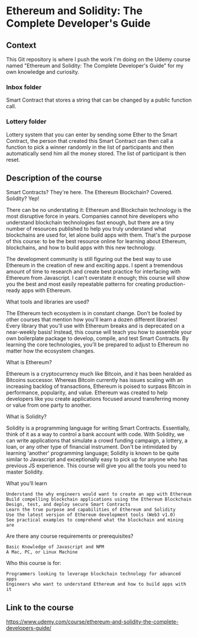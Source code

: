 # Ethereum and Solidity: The Complete Developer's Guide

## Context

This Git repository is where I push the work I'm doing on the Udemy course named "Ethereum and Solidity: The Complete Developer's Guide" for my own knowledge and curiosity.

### Inbox folder

Smart Contract that stores a string that can be changed by a public function call.

### Lottery folder

Lottery system that you can enter by sending some Ether to the Smart Contract, the person that created this Smart Contract can then call a function to pick a winner randomly in the list of participants and then automatically send him all the money stored. The list of participant is then reset.

## Description of the course

Smart Contracts? They're here.  The Ethereum Blockchain?  Covered.  Solidity?  Yep!

There can be no understating it: Ethereum and Blockchain technology is the most disruptive force in years.  Companies cannot hire developers who understand blockchain technologies fast enough, but there are a tiny number of resources published to help you truly understand what blockchains are used for, let alone build apps with them.  That's the purpose of this course: to be the best resource online for learning about Ethereum, blockchains, and how to build apps with this new technology.

The development community is still figuring out the best way to use Ethereum in the creation of new and exciting apps.  I spent a tremendous amount of time to research and create best practice for interfacing with Ethereum from Javascript.  I can't overstate it enough; this course will show you the best and most easily repeatable patterns for creating production-ready apps with Ethereum.


What tools and libraries are used?

The Ethereum tech ecosystem is in constant change.  Don't be fooled by other courses that mention how you'll learn a dozen different libraries!  Every library that you'll use with Ethereum breaks and is deprecated on a near-weekly basis!  Instead, this course will teach you how to assemble your own boilerplate package to develop, compile, and test Smart Contracts.  By learning the core technologies, you'll be prepared to adjust to Ethereum no matter how the ecosystem changes.

What is Ethereum?

Ethereum is a cryptocurrency much like Bitcoin, and it has been heralded as Bitcoins successor.  Whereas Bitcoin currently has issues scaling with an increasing backlog of transactions, Ethereum is poised to surpass Bitcoin in performance, popularity, and value.  Ethereum was created to help developers like you create applications focused around transferring money or value from one party to another.

What is Solidity?

Solidity is a programming language for writing Smart Contracts.  Essentially, think of it as a way to control a bank account with code.  With Solidity, we can write applications that simulate a crowd funding campaign, a lottery, a loan, or any other type of financial instrument.  Don't be intimidated by learning 'another' programming language; Solidity is known to be quite similar to Javascript and exceptionally easy to pick up for anyone who has previous JS experience.  This course will give you all the tools you need to master Solidity.


What you’ll learn

    Understand the why engineers would want to create an app with Ethereum
    Build compelling blockchain applications using the Ethereum Blockchain
    Design, test, and deploy secure Smart Contracts
    Learn the true purpose and capabilities of Ethereum and Solidity
    Use the latest version of Ethereum development tools (Web3 v1.0)
    See practical examples to comprehend what the blockchain and mining are

Are there any course requirements or prerequisites?

    Basic Knowledge of Javascript and NPM
    A Mac, PC, or Linux Machine

Who this course is for:

    Programmers looking to leverage blockchain technology for advanced apps
    Engineers who want to understand Ethereum and how to build apps with it

## Link to the course

https://www.udemy.com/course/ethereum-and-solidity-the-complete-developers-guide/